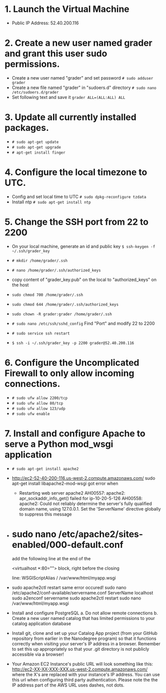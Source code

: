 # 1\. Launch the Virtual Machine

- Public IP Address: 52.40.200.116

# 2\. Create a new user named grader and grant this user sudo permissions.

- Create a new user named "grader" and set password `# sudo adduser grader`
- Create a new file named "grader" in "sudoers.d" directory `# sudo nano /etc/sudoers.d/grader`
- Set following text and save it `grader ALL=(ALL:ALL) ALL`

# 3\. Update all currently installed packages.

- `# sudo apt-get update`
- `# sudo apt-get upgrade`
- `# apt-get install finger`

# 4\. Configure the local timezone to UTC.

- Config and set local time to UTC `# sudo dpkg-reconfigure tzdata`
- Install ntp `# sudo apt-get install ntp`

# 5\. Change the SSH port from 22 to 2200

- On your local machine, generate an id and public key `$ ssh-keygen -f ~/.ssh/grader_key`
- `# mkdir /home/grader/.ssh`
- `# nano /home/grader/.ssh/authorized_keys`
- copy content of "grader_key.pub" on the local to "authorized_keys" on the host
- `sudo chmod 700 /home/grader/.ssh`
- `sudo chmod 644 /home/grader/.ssh/authorized_keys`
- `sudo chown -R grader:grader /home/grader/.ssh`

- `# sudo nano /etc/ssh/sshd_config` Find "Port" and modify 22 to 2200

- `# sudo service ssh restart`

- `$ ssh -i ~/.ssh/grader_key -p 2200 grader@52.40.200.116`

# 6\. Configure the Uncomplicated Firewall to only allow incoming connections.

- `# sudo ufw allow 2200/tcp`
- `# sudo ufw allow 80/tcp`
- `# sudo ufw allow 123/udp`
- `# sudo ufw enable`

# 7\. Install and configure Apache to serve a Python mod_wsgi application

- `# sudo apt-get install apache2`

- <http://ec2-52-40-200-116.us-west-2.compute.amazonaws.com/> sudo apt-get install libapache2-mod-wsgi got error when

  - Restarting web server apache2 AH00557: apache2: apr_sockaddr_info_get() failed for ip-10-20-5-126 AH00558: apache2: Could not reliably determine the server's fully qualified domain name, using 127.0.0.1\. Set the 'ServerName' directive globally to suppress this message

- # sudo nano /etc/apache2/sites-enabled/000-default.conf

  add the following line at the end of the

  <virtualhost *:80=""> block, right before the closing </virtualhost>

  line: WSGIScriptAlias / /var/www/html/myapp.wsgi

- sudo apache2ctl restart same error occured! sudo nano /etc/apache2/conf-available/servername.conf ServerName localhost sudo a2enconf servername sudo apache2ctl restart sudo nano /var/www/html/myapp.wsgi

- Install and configure PostgreSQL a. Do not allow remote connections b. Create a new user named catalog that has limited permissions to your catalog application database

- Install git, clone and set up your Catalog App project (from your GitHub repository from earlier in the Nanodegree program) so that it functions correctly when visiting your server's IP address in a browser. Remember to set this up appropriately so that your .git directory is not publicly accessible via a browser!

- Your Amazon EC2 Instance's public URL will look something like this: <http://ec2-XX-XX-XXX-XXX.us-west-2.compute.amazonaws.com/> where the X's are replaced with your instance's IP address. You can use this url when configuring third party authentication. Please note the the IP address part of the AWS URL uses dashes, not dots.
